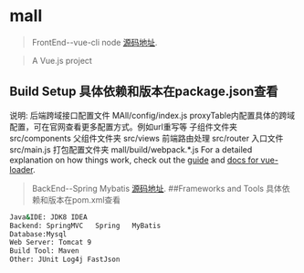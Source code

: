 # mall


>FrontEnd--vue-cli node  [源码地址](https://github.com/jeryqwq/Imoccmall).

> A Vue.js project
## Build Setup 具体依赖和版本在package.json查看

说明:
后端跨域接口配置文件 MAll/config/index.js    proxyTable内配置具体的跨域配置，可在官网查看更多配置方式。例如url重写等 
子组件文件夹 src/components
父组件文件夹 src/views
前端路由处理  src/router
入口文件 src/main.js
打包配置文件夹 mall/build/webpack.*.js
For a detailed explanation on how things work, check out the [guide](http://vuejs-templates.github.io/webpack/) and [docs for vue-loader](http://vuejs.github.io/vue-loader).


>BackEnd--Spring Mybatis  [源码地址](https://github.com/jeryqwq/ImoccMallofJava).
##Frameworks and Tools   具体依赖和版本在pom.xml查看
```bash
Java&IDE: JDK8 IDEA
Backend: SpringMVC   Spring   MyBatis   
Database:Mysql
Web Server: Tomcat 9
Build Tool: Maven
Other: JUnit Log4j FastJson
```

